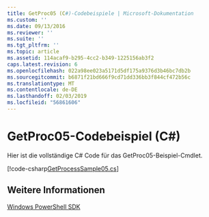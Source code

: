 ```yaml
---
title: GetProc05 (C#)-Codebeispiele | Microsoft-Dokumentation
ms.custom: ''
ms.date: 09/13/2016
ms.reviewer: ''
ms.suite: ''
ms.tgt_pltfrm: ''
ms.topic: article
ms.assetid: 114acaf9-b295-4cc2-b349-1225156ab3f2
caps.latest.revision: 6
ms.openlocfilehash: 022a98ee023a5171d5df175a9376d3b46bc7db2b
ms.sourcegitcommit: b6871f21bd666f9cd71dd336bb3f844cf472b56c
ms.translationtype: MT
ms.contentlocale: de-DE
ms.lasthandoff: 02/03/2019
ms.locfileid: "56861606"
---
```

# <a name="getproc05-c-sample-code"></a>GetProc05-Codebeispiel (C#)

Hier ist die vollständige C# Code für das GetProc05-Beispiel-Cmdlet.

[!code-csharp[GetProcessSample05.cs](../../powershell-sdk-samples/SDK-2.0/csharp/GetProcessSample05/GetProcessSample05.cs#L11-L411 "GetProcessSample05.cs")]

## <a name="see-also"></a>Weitere Informationen

[Windows PowerShell SDK](../windows-powershell-reference.md)